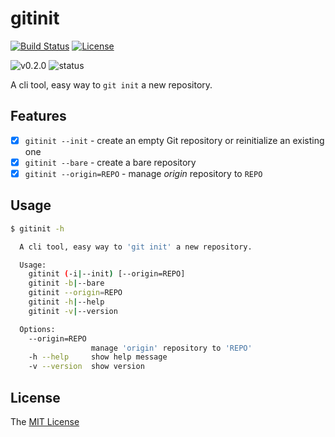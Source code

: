 # gitinit
[![Build Status](https://travis-ci.org/WindomZ/gitinit.svg?branch=master)](https://travis-ci.org/WindomZ/gitinit)
[![License](https://img.shields.io/badge/license-MIT-green.svg)](https://opensource.org/licenses/MIT)

![v0.2.0](https://img.shields.io/badge/version-v0.2.0-yellow.svg)
![status](https://img.shields.io/badge/status-beta-yellow.svg)

A cli tool, easy way to `git init` a new repository.

## Features

- [x] `gitinit --init` - create an empty Git repository or reinitialize an existing one
- [x] `gitinit --bare` - create a bare repository
- [x] `gitinit --origin=REPO` - manage *origin* repository to `REPO`

## Usage

```bash
$ gitinit -h

  A cli tool, easy way to 'git init' a new repository.

  Usage:
    gitinit (-i|--init) [--origin=REPO]
    gitinit -b|--bare
    gitinit --origin=REPO
    gitinit -h|--help
    gitinit -v|--version

  Options:
    --origin=REPO
                  manage 'origin' repository to 'REPO'
    -h --help     show help message
    -v --version  show version
```

## License

The [MIT License](https://github.com/WindomZ/gitinit/blob/dev/LICENSE)
